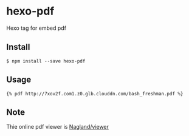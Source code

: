 hexo-pdf
====

Hexo tag for embed pdf

## Install

```
$ npm install --save hexo-pdf
```


## Usage

```
{% pdf http://7xov2f.com1.z0.glb.clouddn.com/bash_freshman.pdf %}
```

## Note
Thie online pdf viewer is [Nagland/viewer](https://github.com/Nagland/viewer)
